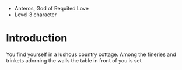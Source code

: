 - Anteros, God of Requited Love
- Level 3 character
# Introduction
You find yourself in a lushous country cottage. Among the fineries and trinkets adorning the walls the table in front of you is set
